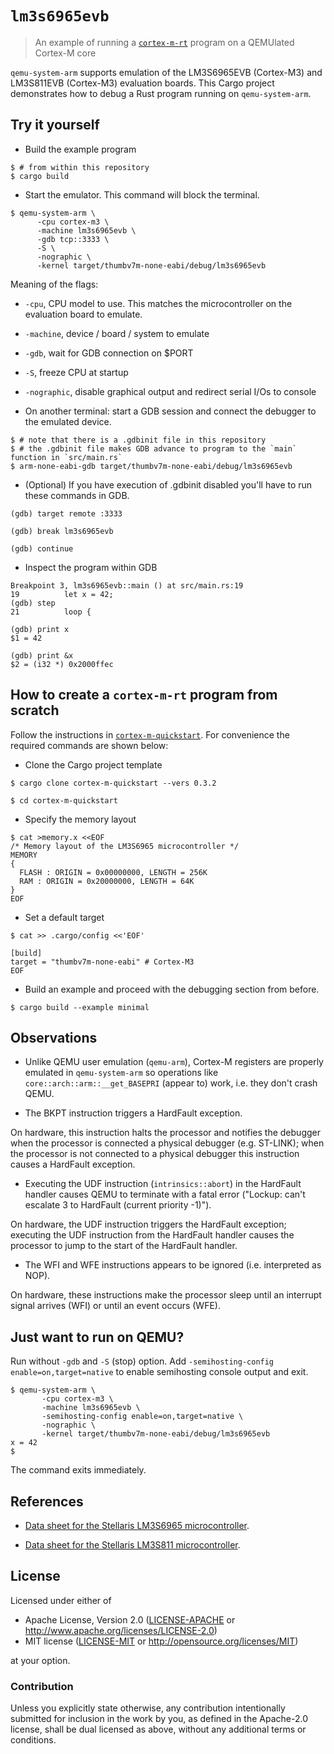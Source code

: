 # `lm3s6965evb`

> An example of running a [`cortex-m-rt`] program on a QEMUlated Cortex-M core

[`cortex-m-rt`]: https://crates.io/crates/cortex-m-rt

`qemu-system-arm` supports emulation of the LM3S6965EVB (Cortex-M3) and LM3S811EVB (Cortex-M3)
evaluation boards. This Cargo project demonstrates how to debug a Rust program running on
`qemu-system-arm`.

## Try it yourself

- Build the example program

``` console
$ # from within this repository
$ cargo build
```

- Start the emulator. This command will block the terminal.

``` console
$ qemu-system-arm \
      -cpu cortex-m3 \
      -machine lm3s6965evb \
      -gdb tcp::3333 \
      -S \
      -nographic \
      -kernel target/thumbv7m-none-eabi/debug/lm3s6965evb
```

Meaning of the flags:

  - `-cpu`, CPU model to use. This matches the microcontroller on the evaluation board to emulate.
  - `-machine`, device / board / system to emulate
  - `-gdb`, wait for GDB connection on $PORT
  - `-S`, freeze CPU at startup
  - `-nographic`, disable graphical output and redirect serial I/Os to console

- On another terminal: start a GDB session and connect the debugger to the emulated device.

``` console
$ # note that there is a .gdbinit file in this repository
$ # the .gdbinit file makes GDB advance to program to the `main` function in `src/main.rs`
$ arm-none-eabi-gdb target/thumbv7m-none-eabi/debug/lm3s6965evb
```

- (Optional) If you have execution of .gdbinit disabled you'll have to run these commands in GDB.

``` console
(gdb) target remote :3333

(gdb) break lm3s6965evb

(gdb) continue
```

- Inspect the program within GDB

``` console
Breakpoint 3, lm3s6965evb::main () at src/main.rs:19
19          let x = 42;
(gdb) step
21          loop {

(gdb) print x
$1 = 42

(gdb) print &x
$2 = (i32 *) 0x2000ffec
```

## How to create a `cortex-m-rt` program from scratch

Follow the instructions in [`cortex-m-quickstart`]. For convenience the required commands are shown
below:

[`cortex-m-quickstart`]: https://docs.rs/cortex-m-quickstart/0.3.1/cortex_m_quickstart/

- Clone the Cargo project template

``` console
$ cargo clone cortex-m-quickstart --vers 0.3.2

$ cd cortex-m-quickstart
```

- Specify the memory layout

``` console
$ cat >memory.x <<EOF
/* Memory layout of the LM3S6965 microcontroller */
MEMORY
{
  FLASH : ORIGIN = 0x00000000, LENGTH = 256K
  RAM : ORIGIN = 0x20000000, LENGTH = 64K
}
EOF
```

- Set a default target

``` console
$ cat >> .cargo/config <<'EOF'

[build]
target = "thumbv7m-none-eabi" # Cortex-M3
EOF
```

- Build an example and proceed with the debugging section from before.

``` console
$ cargo build --example minimal
```

## Observations

- Unlike QEMU user emulation (`qemu-arm`), Cortex-M registers are properly emulated in
  `qemu-system-arm` so operations like `core::arch::arm::__get_BASEPRI` (appear to) work, i.e. they
  don't crash QEMU.

- The BKPT instruction triggers a HardFault exception.

On hardware, this instruction halts the processor and notifies the debugger when the processor is
  connected a physical debugger (e.g. ST-LINK); when the processor is not connected to a physical
  debugger this instruction causes a HardFault exception.

- Executing the UDF instruction (`intrinsics::abort`) in the HardFault handler causes QEMU to
  terminate with a fatal error ("Lockup: can't escalate 3 to HardFault (current priority -1)").

On hardware, the UDF instruction triggers the HardFault exception; executing the UDF instruction
from the HardFault handler causes the processor to jump to the start of the HardFault handler.

- The WFI and WFE instructions appears to be ignored (i.e. interpreted as NOP).

On hardware, these instructions make the processor sleep until an interrupt signal arrives (WFI) or
until an event occurs (WFE).

## Just want to run on QEMU?

Run without `-gdb` and `-S` (stop) option.
Add `-semihosting-config enable=on,target=native` to enable semihosting console output and exit.

```
$ qemu-system-arm \
       -cpu cortex-m3 \
       -machine lm3s6965evb \
       -semihosting-config enable=on,target=native \
       -nographic \
       -kernel target/thumbv7m-none-eabi/debug/lm3s6965evb
x = 42
$
```

The command exits immediately.

## References

- [Data sheet for the Stellaris LM3S6965
  microcontroller](http://www.ti.com/lit/ds/symlink/lm3s6965.pdf).

- [Data sheet for the Stellaris LM3S811
  microcontroller](http://www.ti.com/lit/ds/symlink/lm3s811.pdf).

## License

Licensed under either of

- Apache License, Version 2.0 ([LICENSE-APACHE](LICENSE-APACHE) or
  http://www.apache.org/licenses/LICENSE-2.0)
- MIT license ([LICENSE-MIT](LICENSE-MIT) or http://opensource.org/licenses/MIT)

at your option.

### Contribution

Unless you explicitly state otherwise, any contribution intentionally submitted for inclusion in the
work by you, as defined in the Apache-2.0 license, shall be dual licensed as above, without any
additional terms or conditions.
